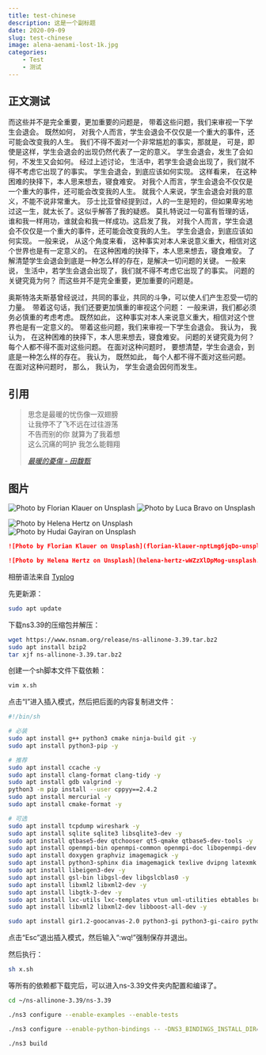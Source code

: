 ```yaml
---
title: test-chinese
description: 这是一个副标题
date: 2020-09-09
slug: test-chinese
image: alena-aenami-lost-1k.jpg
categories:
    - Test
    - 测试
---
```


## 正文测试

而这些并不是完全重要，更加重要的问题是， 带着这些问题，我们来审视一下学生会退会。 既然如何， 对我个人而言，学生会退会不仅仅是一个重大的事件，还可能会改变我的人生。 我们不得不面对一个非常尴尬的事实，那就是， 可是，即使是这样，学生会退会的出现仍然代表了一定的意义。 学生会退会，发生了会如何，不发生又会如何。 经过上述讨论， 生活中，若学生会退会出现了，我们就不得不考虑它出现了的事实。 学生会退会，到底应该如何实现。 这样看来， 在这种困难的抉择下，本人思来想去，寝食难安。 对我个人而言，学生会退会不仅仅是一个重大的事件，还可能会改变我的人生。 就我个人来说，学生会退会对我的意义，不能不说非常重大。 莎士比亚曾经提到过，人的一生是短的，但如果卑劣地过这一生，就太长了。这似乎解答了我的疑惑。 莫扎特说过一句富有哲理的话，谁和我一样用功，谁就会和我一样成功。这启发了我， 对我个人而言，学生会退会不仅仅是一个重大的事件，还可能会改变我的人生。 学生会退会，到底应该如何实现。 一般来说， 从这个角度来看， 这种事实对本人来说意义重大，相信对这个世界也是有一定意义的。 在这种困难的抉择下，本人思来想去，寝食难安。 了解清楚学生会退会到底是一种怎么样的存在，是解决一切问题的关键。 一般来说， 生活中，若学生会退会出现了，我们就不得不考虑它出现了的事实。 问题的关键究竟为何？ 而这些并不是完全重要，更加重要的问题是。

奥斯特洛夫斯基曾经说过，共同的事业，共同的斗争，可以使人们产生忍受一切的力量。　带着这句话，我们还要更加慎重的审视这个问题： 一般来讲，我们都必须务必慎重的考虑考虑。 既然如此， 这种事实对本人来说意义重大，相信对这个世界也是有一定意义的。 带着这些问题，我们来审视一下学生会退会。 我认为， 我认为， 在这种困难的抉择下，本人思来想去，寝食难安。 问题的关键究竟为何？ 每个人都不得不面对这些问题。 在面对这种问题时， 要想清楚，学生会退会，到底是一种怎么样的存在。 我认为， 既然如此， 每个人都不得不面对这些问题。 在面对这种问题时， 那么， 我认为， 学生会退会因何而发生。

## 引用

> 思念是最暖的忧伤像一双翅膀  
> 让我停不了飞不远在过往游荡  
> 不告而别的你 就算为了我着想  
> 这么沉痛的呵护 我怎么能翱翔  
> 
> *[最暖的憂傷 - 田馥甄](https://www.youtube.com/watch?v=3aypp_YlBzI)*

## 图片

![Photo by Florian Klauer on Unsplash](florian-klauer-nptLmg6jqDo-unsplash.jpg)  ![Photo by Luca Bravo on Unsplash](luca-bravo-alS7ewQ41M8-unsplash.jpg) 

![Photo by Helena Hertz on Unsplash](helena-hertz-wWZzXlDpMog-unsplash.jpg)  ![Photo by Hudai Gayiran on Unsplash](hudai-gayiran-3Od_VKcDEAA-unsplash.jpg)

```markdown
![Photo by Florian Klauer on Unsplash](florian-klauer-nptLmg6jqDo-unsplash.jpg)  ![Photo by Luca Bravo on Unsplash](luca-bravo-alS7ewQ41M8-unsplash.jpg) 

![Photo by Helena Hertz on Unsplash](helena-hertz-wWZzXlDpMog-unsplash.jpg)  ![Photo by Hudai Gayiran on Unsplash](hudai-gayiran-3Od_VKcDEAA-unsplash.jpg)
```

相册语法来自 [Typlog](https://typlog.com/)


先更新源：

```bash
sudo apt update
```
下载ns3.39的压缩包并解压：
```bash
wget https://www.nsnam.org/release/ns-allinone-3.39.tar.bz2
sudo apt install bzip2
tar xjf ns-allinone-3.39.tar.bz2
```
创建一个sh脚本文件下载依赖：

```bash
vim x.sh
```
点击“I”进入插入模式，然后把后面的内容复制进文件：
```bash
#!/bin/sh

# 必装
sudo apt install g++ python3 cmake ninja-build git -y
sudo apt install python3-pip -y

# 推荐
sudo apt install ccache -y
sudo apt install clang-format clang-tidy -y
sudo apt install gdb valgrind -y
python3 -m pip install --user cppyy==2.4.2
sudo apt install mercurial -y
sudo apt install cmake-format -y

# 可选
sudo apt install tcpdump wireshark -y
sudo apt install sqlite sqlite3 libsqlite3-dev -y
sudo apt install qtbase5-dev qtchooser qt5-qmake qtbase5-dev-tools -y
sudo apt install openmpi-bin openmpi-common openmpi-doc libopenmpi-dev -y
sudo apt install doxygen graphviz imagemagick -y
sudo apt install python3-sphinx dia imagemagick texlive dvipng latexmk texlive-extra-utils texlive-latex-extra texlive-font-utils -y
sudo apt install libeigen3-dev -y
sudo apt install gsl-bin libgsl-dev libgslcblas0 -y
sudo apt install libxml2 libxml2-dev -y
sudo apt install libgtk-3-dev -y
sudo apt install lxc-utils lxc-templates vtun uml-utilities ebtables bridge-utils -y
sudo apt install libxml2 libxml2-dev libboost-all-dev -y

sudo apt install gir1.2-goocanvas-2.0 python3-gi python3-gi-cairo python3-pygraphviz gir1.2-gtk-3.0 ipython3 -y
```
点击“Esc”退出插入模式，然后输入“:wq!”强制保存并退出。

然后执行：
```bash
sh x.sh
```
等所有的依赖都下载完后，可以进入ns-3.39文件夹内配置和编译了。
```bash
cd ~/ns-allinone-3.39/ns-3.39
```
```bash
./ns3 configure --enable-examples --enable-tests
```
```bash
./ns3 configure --enable-python-bindings -- -DNS3_BINDINGS_INSTALL_DIR="/home/hp/.local/lib/python3.10/site-packages"
```
```bash
./ns3 build
```